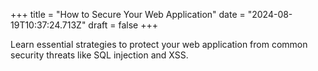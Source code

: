 +++
title = "How to Secure Your Web Application"
date = "2024-08-19T10:37:24.713Z"
draft = false
+++

  Learn essential strategies to protect your web application from common security threats like SQL injection and XSS.
        